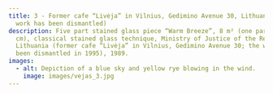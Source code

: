```yaml
---
title: 3 - Former cafe “Livėja” in Vilnius, Gedimino Avenue 30, Lithuania (the
  work has been dismantled)
description: Five part stained glass piece “Warm Breeze”, 8 m² (one part–90x180
  cm), classical stained glass technique, Ministry of Justice of the Republic of
  Lithuania (former cafe “Livėja” in Vilnius, Gedimino Avenue 30; the work has
  been dismantled in 1995), 1989.
images:
  - alt: Depiction of a blue sky and yellow rye blowing in the wind.
    image: images/vejas_3.jpg
---
```

